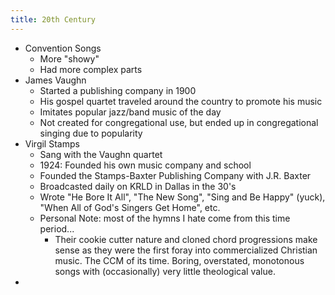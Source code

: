 ```yaml
---
title: 20th Century
---
```

- Convention Songs
	- More "showy"
	- Had more complex parts
- James Vaughn
	- Started a publishing company in 1900
	- His gospel quartet traveled around the country to promote his music
	- Imitates popular jazz/band music of the day
	- Not created for congregational use, but ended up in congregational singing due to popularity
- Virgil Stamps
	- Sang with the Vaughn quartet
	- 1924: Founded his own music company and school
	- Founded the Stamps-Baxter Publishing Company with J.R. Baxter
	- Broadcasted daily on KRLD in Dallas in the 30's
	- Wrote "He Bore It All", "The New Song", "Sing and Be Happy" (yuck), "When All of God's Singers Get Home", etc.
	- Personal Note: most of the hymns I hate come from this time period...
		- Their cookie cutter nature and cloned chord progressions make sense as they were the first foray into commercialized Christian music. The CCM of its time. Boring, overstated, monotonous songs with (occasionally) very little theological value.
- 